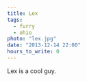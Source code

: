 ```yaml
---
title: Lex
tags:
  - furry
  - ohio
photo: "lex.jpg"
date: "2013-12-14 22:00"
hours_to_write: 0
---
```


Lex is a cool guy.
